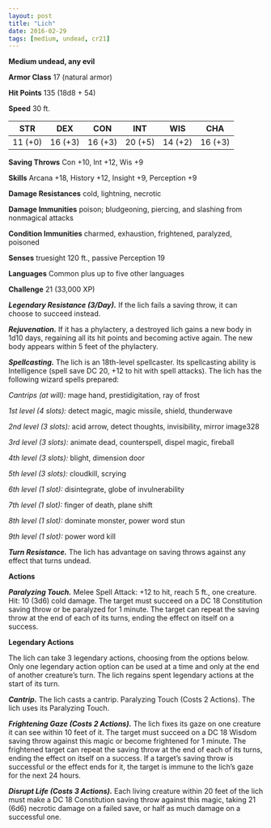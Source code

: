 ```yaml
---
layout: post
title: "Lich"
date: 2016-02-29
tags: [medium, undead, cr21]
---
```


**Medium undead, any evil**

**Armor Class** 17 (natural armor)

**Hit Points** 135 (18d8 + 54)

**Speed** 30 ft.

|   STR   |   DEX   |   CON   |   INT   |   WIS   |   CHA   |
|:-----:|:-----:|:-----:|:-----:|:-----:|:-----:|
| 11 (+0) | 16 (+3) | 16 (+3) | 20 (+5) | 14 (+2) | 16 (+3) |

**Saving Throws** Con +10, Int +12, Wis +9 

**Skills** Arcana +18, History +12, Insight +9, Perception +9 

**Damage Resistances** cold, lightning, necrotic 

**Damage Immunities** poison; bludgeoning, piercing, and slashing from nonmagical attacks 

**Condition Immunities** charmed, exhaustion, frightened, paralyzed, poisoned 

**Senses** truesight 120 ft., passive Perception 19 

**Languages** Common plus up to five other languages 

**Challenge** 21 (33,000 XP)

***Legendary Resistance (3/Day).*** If the lich fails a saving throw, it can choose to succeed instead. 

***Rejuvenation.*** If it has a phylactery, a destroyed lich gains a new body in 1d10 days, regaining all its hit points and becoming active again. The new body appears within 5 feet of the phylactery. 

***Spellcasting.*** The lich is an 18th-level spellcaster. Its spellcasting ability is Intelligence (spell save DC 20, +12 to hit with spell attacks). The lich has the following wizard spells prepared: 

*Cantrips (at will):* mage hand, prestidigitation, ray of frost 

*1st level (4 slots):* detect magic, magic missile, shield, thunderwave 

*2nd level (3 slots):* acid arrow, detect thoughts, invisibility, mirror image328 

*3rd level (3 slots):* animate dead, counterspell, dispel magic, fireball 

*4th level (3 slots):* blight, dimension door 

*5th level (3 slots):* cloudkill, scrying 

*6th level (1 slot):* disintegrate, globe of invulnerability 

*7th level (1 slot):* finger of death, plane shift 

*8th level (1 slot):* dominate monster, power word stun 

*9th level (1 slot):* power word kill

***Turn Resistance.*** The lich has advantage on saving throws against any effect that turns undead. 

**Actions**

***Paralyzing Touch.*** Melee Spell Attack: +12 to hit, reach 5 ft., one creature. Hit: 10 (3d6) cold damage. The target must succeed on a DC 18 Constitution saving throw or be paralyzed for 1 minute. The target can repeat the saving throw at the end of each of its turns, ending the effect on itself on a success. 

**Legendary Actions**

The lich can take 3 legendary actions, choosing from the options below. Only one legendary action option can be used at a time and only at the end of another creature’s turn. The lich regains spent legendary actions at the start of its turn. 

***Cantrip.*** The lich casts a cantrip. Paralyzing Touch (Costs 2 Actions). The lich uses its Paralyzing Touch. 

***Frightening Gaze (Costs 2 Actions).*** The lich fixes its gaze on one creature it can see within 10 feet of it. The target must succeed on a DC 18 Wisdom saving throw against this magic or become frightened for 1 minute. The frightened target can repeat the saving throw at the end of each of its turns, ending the effect on itself on a success. If a target’s saving throw is successful or the effect ends for it, the target is immune to the lich’s gaze for the next 24 hours. 

***Disrupt Life (Costs 3 Actions).*** Each living creature within 20 feet of the lich must make a DC 18 Constitution saving throw against this magic, taking 21 (6d6) necrotic damage on a failed save, or half as much damage on a successful one.